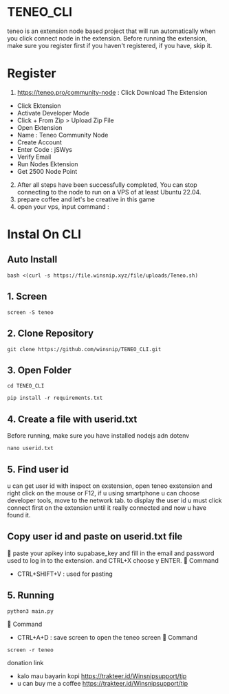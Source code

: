 # TENEO_CLI
teneo is an extension node based project that will run automatically when you click connect node in the extension.
Before running the extension, make sure you register first if you haven't registered, if you have, skip it.
# Register
1. https://teneo.pro/community-node : Click Download The Ektension
- Click Ektension
- Activate Developer Mode
- Click + From Zip > Upload Zip File
- Open Ektension
- Name : Teneo Community Node
- Create Account
- Enter Code : jSWys
- Verify Email
- Run Nodes Ektension
- Get 2500 Node Point
2. After all steps have been successfully completed, You can stop connecting to the node to run on a VPS of at least Ubuntu 22.04.
3. prepare coffee and let's be creative in this game
4. open your vps, input command :

# Instal On CLI
## Auto Install
```
bash <(curl -s https://file.winsnip.xyz/file/uploads/Teneo.sh)
```
## 1. Screen
```
screen -S teneo
```
## 2. Clone Repository
```
git clone https://github.com/winsnip/TENEO_CLI.git
```
## 3. Open Folder
```
cd TENEO_CLI
```
```
pip install -r requirements.txt
```
## 4. Create a file with userid.txt
Before running, make sure you have installed nodejs adn dotenv
```
nano userid.txt
```
## 5. Find user id
u can get user id with inspect on exstension, open teneo exstension and right click on the mouse or F12, if u using smartphone u can choose developer tools, move to the network tab.
to display the user id u must click connect first on the extension until it really connected and now u have found it.

## Copy user id and paste on userid.txt file
📌 paste your apikey into supabase_key and fill in the email and password used to log in to the extension. and CTRL+X choose y ENTER.
📌 Command
- CTRL+SHIFT+V : used for pasting
## 5. Running
```
python3 main.py
```
📌 Command
- CTRL+A+D     : save screen
to open the teneo screen
📌 Command
```
screen -r teneo
```
donation link
- kalo mau bayarin kopi https://trakteer.id/Winsnipsupport/tip
- u can buy me a coffee https://trakteer.id/Winsnipsupport/tip


